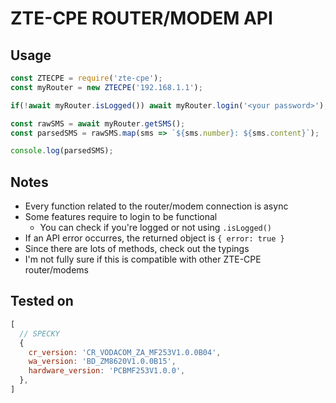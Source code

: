 # ZTE-CPE ROUTER/MODEM API

## Usage

```js
const ZTECPE = require('zte-cpe');
const myRouter = new ZTECPE('192.168.1.1');

if(!await myRouter.isLogged()) await myRouter.login('<your password>');

const rawSMS = await myRouter.getSMS();
const parsedSMS = rawSMS.map(sms => `${sms.number}: ${sms.content}`);

console.log(parsedSMS);
```

## Notes

- Every function related to the router/modem connection is async
- Some features require to login to be functional
  - You can check if you're logged or not using `.isLogged()`
- If an API error occurres, the returned object is `{ error: true }`
- Since there are lots of methods, check out the typings
- I'm not fully sure if this is compatible with other ZTE-CPE router/modems

## Tested on

```js
[
  // SPECKY
  {
    cr_version: 'CR_VODACOM_ZA_MF253V1.0.0B04',
    wa_version: 'BD_ZM8620V1.0.0B15',
    hardware_version: 'PCBMF253V1.0.0',
  },
]
```
